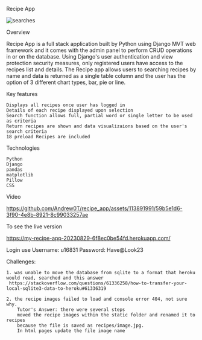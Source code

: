 Recipe App

![searches](https://github.com/Andrew0T/recipe_app/assets/113891991/e0f9cf76-1c32-4ca0-a176-bad0e9a83efe)


Overview

Recipe App is a full stack application built by Python using Django MVT web framework and it comes with the admin panel to perform CRUD operations in or on the database. 
Using Django's user authentication and view protection security measures, only registered users have access to the recipes list and details. 
The Recipe app allows users to searching recipes by name and data is returned as a single table column and the user has the option of 3 different chart types, bar, pie or line.

Key features

    Displays all recipes once user has logged in
    Details of each recipe displayed upon selection
    Search function allows full, partial word or single letter to be used as criteria
    Return recipes are shown and data visualizaions based on the user's search criteria
    18 preload Recipes are included

Technologies

    Python
    Django
    pandas
    matplotlib
    Pillow
    CSS

Video



https://github.com/Andrew0T/recipe_app/assets/113891991/59b5e1d6-3f90-4e8b-8921-8c99033257ae




To see the live version

https://my-recipe-app-20230829-6f8ec0be54fd.herokuapp.com/

Login use
Username: u16831
Password: Have@Look23

Challenges: 

    1. was unable to move the database from sqlite to a format that heroku would read, searched and this answer
     https://stackoverflow.com/questions/61336258/how-to-transfer-your-local-sqlite3-data-to-heroku#61336319
    
    2. the recipe images failed to load and console error 404, not sure why. 
        Tutor's Answer: there were several steps 
        moved the recipe images within the static folder and renamed it to recipes
        because the file is saved as recipes/image.jpg.
        In html pages update the file image name
    
